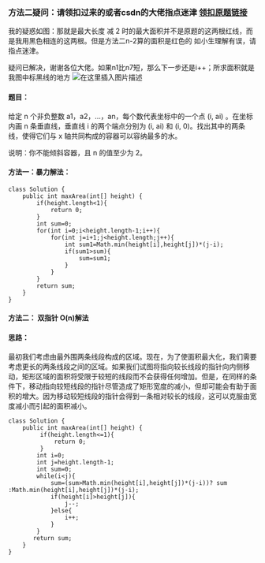 ﻿###   方法二疑问：请领扣过来的或者csdn的大佬指点迷津   [领扣原题链接](https://leetcode-cn.com/problems/container-with-most-water/comments/)    
我的疑惑如图：那就是最大长度 减 2  时的最大面积并不是原题的这两根红线，而是我用黑色相连的这两根。但是方法二n-2算的面积是红色的  如小生理解有误，请指点迷津。

疑问已解决，谢谢各位大佬。如果n1比n7短，那么下一步还是i++；所求面积就是我图中标黑线的地方
![在这里插入图片描述](https://img-blog.csdnimg.cn/2018122111340896.png?x-oss-process=image/watermark,type_ZmFuZ3poZW5naGVpdGk,shadow_10,text_aHR0cHM6Ly9ibG9nLmNzZG4ubmV0L0ZseV9GbHlfWmhhbmc=,size_16,color_FFFFFF,t_70)

####  题目：
给定 n 个非负整数 a1，a2，...，an，每个数代表坐标中的一个点 (i, ai) 。在坐标内画 n 条垂直线，垂直线 i 的两个端点分别为 (i, ai) 和 (i, 0)。找出其中的两条线，使得它们与 x 轴共同构成的容器可以容纳最多的水。

说明：你不能倾斜容器，且 n 的值至少为 2。

####   方法一：暴力解法：
```
class Solution {
    public int maxArea(int[] height) {
        if(height.length<1){
            return 0;
        }
        int sum=0;
        for(int i=0;i<height.length-1;i++){
            for(int j=i+1;j<height.length;j++){
                int sum1=Math.min(height[i],height[j])*(j-i);
                if(sum1>sum){
                    sum=sum1;
                }
            }
        }
        return sum;
    }
}
```
####  方法二： 双指针 O(n)解法
####  思路：
 最初我们考虑由最外围两条线段构成的区域。现在，为了使面积最大化，我们需要考虑更长的两条线段之间的区域。如果我们试图将指向较长线段的指针向内侧移动，矩形区域的面积将受限于较短的线段而不会获得任何增加。但是，在同样的条件下，移动指向较短线段的指针尽管造成了矩形宽度的减小，但却可能会有助于面积的增大。因为移动较短线段的指针会得到一条相对较长的线段，这可以克服由宽度减小而引起的面积减小。


```
class Solution {
    public int maxArea(int[] height) {
         if(height.length<=1){
             return 0;
         }
        int i=0;
        int j=height.length-1;
        int sum=0;
        while(i<j){
            sum=(sum>Math.min(height[i],height[j])*(j-i))? sum :Math.min(height[i],height[j])*(j-i);
            if(height[i]>height[j]){
                j--;
            }else{
                i++;
            }
        }
       return sum; 
    }
}

```

